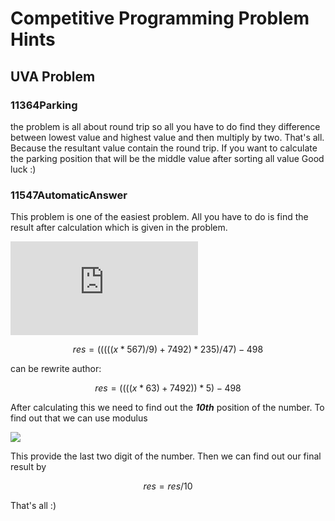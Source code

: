# Competitive Programming Problem Hints
## UVA Problem
### 11364Parking
the problem is all about round trip so all you have to do find they difference between lowest value and highest value and then multiply by two. That's all.
Because the resultant value contain the round trip. If you want to calculate the parking position that will be the middle value after sorting all value
Good luck :)



### 11547AutomaticAnswer
This problem is one of the easiest problem. All you have to do is find the result after calculation which is given in the problem.

![res = (((((x*567)/9)+7492)*235)/47)-498](http://www.sciweavers.org/tex2img.php?eq=%24%24%0D%0Ares%20%3D%20%28%28%28%28%28x%2A567%29%2F9%29%2B7492%29%2A235%29%2F47%29-498%0D%0A%24%24&bc=White&fc=Black&im=jpg&fs=12&ff=arev&edit=)

```math
res = (((((x*567)/9)+7492)*235)/47)-498
```

can be rewrite author:

```math
res = ((((x*63)+7492))*5)-498
```

After calculating this we need to find out the _**10th**_ position of the number.
To find out that we can use modulus

<img src="https://latex.codecogs.com/svg.latex?\Large&space; res = res \% 100 " />

This provide the last two digit of the number. Then we can find out our final result by

```math
res = res/10
```

That's all :)
